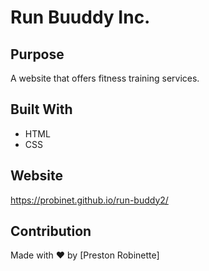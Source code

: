 # Run Buuddy Inc.

## Purpose
A website that offers fitness training services.

## Built With
* HTML
* CSS

## Website
https://probinet.github.io/run-buddy2/

## Contribution
Made with ❤️ by [Preston Robinette]
